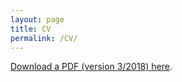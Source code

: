 ```yaml
---
layout: page
title: CV
permalink: /CV/
---
```


<a href="https://leslie-huang.github.io/CV/CV_LHuang.pdf">Download a PDF (version 3/2018) here</a>.
